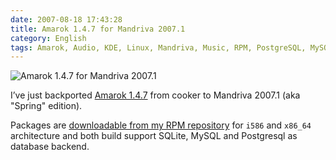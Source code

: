```yaml
---
date: 2007-08-18 17:43:28
title: Amarok 1.4.7 for Mandriva 2007.1
category: English
tags: Amarok, Audio, KDE, Linux, Mandriva, Music, RPM, PostgreSQL, MySQL
---
```


![Amarok 1.4.7 for Mandriva 2007.1](/uploads/2007/amarok-147-logo.png)

I’ve just backported [Amarok 1.4.7](http://amarok.kde.org/en/node/243) from
cooker to Mandriva 2007.1 (aka "Spring" edition).

Packages are
[downloadable from my RPM repository](http://github.com/kdeldycke/mandriva-specs)
for `i586` and `x86_64` architecture and both build support SQLite, MySQL and
Postgresql as database backend.
